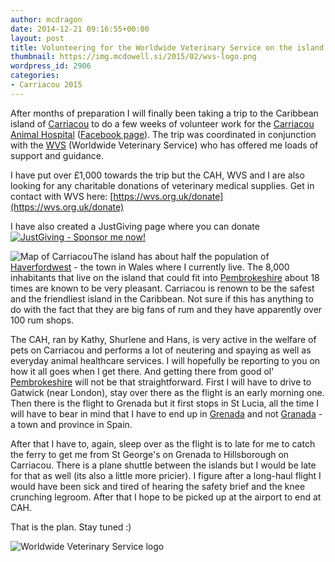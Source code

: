 ```yaml
---
author: mcdragon
date: 2014-12-21 09:16:55+00:00
layout: post
title: Volunteering for the Worldwide Veterinary Service on the island of Carriacou
thumbnail: https://img.mcdowell.si/2015/02/wvs-logo.png
wordpress_id: 2906
categories:
- Carriacou 2015
---
```


After months of preparation I will finally been taking a trip to the Caribbean island of [Carriacou](https://en.wikipedia.org/wiki/Carriacou) to do a few weeks of volunteer work for the [Carriacou Animal Hospital](https://www.carriacouanimalclinic.com/) ([Facebook page](https://www.facebook.com/CarriacouAnimalHospital/timeline)). The trip was coordinated in conjunction with the [WVS](https://www.wvs.org.uk/) (Worldwide Veterinary Service) who has offered me loads of support and guidance.

I have put over £1,000 towards the trip but the CAH, WVS and I are also looking for any charitable donations of veterinary medical supplies. Get in contact with WVS here: [https://wvs.org.uk/donate](https://wvs.org.uk/donate)

I have also created a JustGiving page where you can donate
[![JustGiving - Sponsor me now!](https://www.justgiving.com/App_Themes/JustGiving/images/badges/badge10.gif)](https://www.justgiving.com/Martin-McDowell)

![Map of Carriacou](https://img.mcdowell.si/2014/12/carriacou-map-1.jpg "Map of Carriacou")The island has about half the population of [Haverfordwest](https://en.wikipedia.org/wiki/Haverfordwest) - the town in Wales where I currently live. The 8,000 inhabitants that live on the island that could fit into [Pembrokeshire](https://en.wikipedia.org/wiki/Pembrokeshire) about 18 times are known to be very pleasant. Carriacou is renown to be the safest and the friendliest island in the Caribbean. Not sure if this has anything to do with the fact that they are big fans of rum and they have apparently over 100 rum shops.

The CAH, ran by Kathy, Shurlene and Hans, is very active in the welfare of pets on Carriacou and performs a lot of neutering and spaying as well as everyday animal healthcare services. I will hopefully be reporting to you on how it all goes when I get there. And getting there from good ol' [Pembrokeshire](https://en.wikipedia.org/wiki/Pembrokeshire) will not be that straightforward. First I will have to drive to Gatwick (near London), stay over there as the flight is an early morning one. Then there is the flight to Grenada but it first stops in St Lucia, all the time I will have to bear in mind that I have to end up in [Grenada](https://en.wikipedia.org/wiki/Grenada) and not [Granada](https://en.wikipedia.org/wiki/Granada) - a town and province in Spain.

After that I have to, again, sleep over as the flight is to late for me to catch the ferry to get me from St George's on Grenada to Hillsborough on Carriacou. There is a plane shuttle between the islands but I would be late for that as well (its also a little more pricier). I figure after a long-haul flight I would have been sick and tired of hearing the safety brief and the knee crunching legroom. After that I hope to be picked up at the airport to end at CAH.

That is the plan. Stay tuned :)

![Worldwide Veterinary Service logo](https://img.mcdowell.si/2015/02/wvs-logo.svg)
